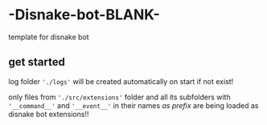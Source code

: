 # -Disnake-bot-BLANK-
template for disnake bot

## get started

log folder `'./logs'` will be created automatically on start if not exist!

only files from `'./src/extensions'` folder and all its subfolders with `'__command__'` and `'__event__'` in their names *as prefix* are being loaded as disnake bot extensions!!